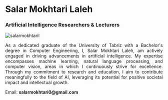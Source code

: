 <h1 align="lef">Salar Mokhtari Laleh </h1>
<h3 align="left">Artificial Intelligence Researchers & Lecturers</h3>
<p align="left"> <img src="https://komarev.com/ghpvc/?username=salarmokhtaril&label=Profile%20views&color=AE5175&style=flat" alt="salarmokhtaril" /> </p>
<p align="justify">As a dedicated graduate of the University of Tabriz with a Bachelor's degree in Computer Engineering, I, Salar Mokhtari Laleh, am actively engaged in driving advancements in artificial intelligence. My expertise encompasses machine learning, natural language processing, and computer vision, areas in which I continuously strive for excellence. Through my commitment to research and education, I aim to contribute meaningfully to the field of AI, leveraging its potential for positive societal impact and intellectual growth.</p>

<p>Email: <b>salarmokhtari0@gmail.com</b></p>
